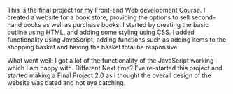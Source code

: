 This is the final project for my Front-end Web development Course. I created a website for a book store, providing the options to sell second-hand books as well as purchase books. 
I started by creating the basic outline using HTML, and adding some styling using CSS. 
I added functionality using JavaScript, adding functions such as adding items to the shopping basket and having the basket total be responsive. 
 
What went well: I got a lot of the functionality of the JavaScript working which I am happy with.
Different Next time? I've re-started this project and started making a Final Project 2.0 as i thought the overall design of the website was dated and not eye catching. 
